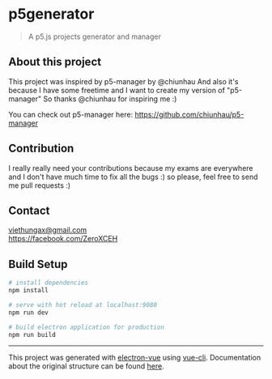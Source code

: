 # p5generator

> A p5.js projects generator and manager

## About this project
This project was inspired by p5-manager by @chiunhau
And also it's because I have some freetime and I want to create my version of "p5-manager"
So thanks @chiunhau for inspiring me :)

You can check out p5-manager here: https://github.com/chiunhau/p5-manager

## Contribution
I really really need your contributions because my exams are everywhere and I don't have much time to fix all the bugs :) so please, feel free to send me pull requests :)

## Contact
viethungax@gmail.com <br>
https://facebook.com/ZeroXCEH

## Build Setup

``` bash
# install dependencies
npm install

# serve with hot reload at localhost:9080
npm run dev

# build electron application for production
npm run build


```

---

This project was generated with [electron-vue](https://github.com/SimulatedGREG/electron-vue) using [vue-cli](https://github.com/vuejs/vue-cli). Documentation about the original structure can be found [here](https://simulatedgreg.gitbooks.io/electron-vue/content/index.html).
